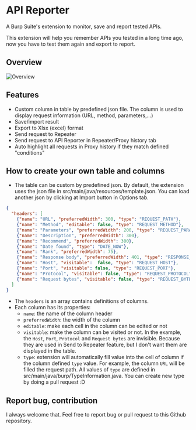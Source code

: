 # API Reporter

A Burp Suite's extension to monitor, save and report tested APIs.

This extension will help you remember APIs you tested in a long time ago, now you have to test them again and export to report.

## Overview

![Overview](images/overview.gif)

## Features

- Custom column in table by predefined json file. The column is used to display request information (URL, method, parameters,...)
- Save/import result
- Export to Xlsx (excel) format
- Send request to Repeater
- Send request to API Reporter in Repeater/Proxy history tab
- Auto highlight all requests in Proxy history if they match defined "conditions"

## How to create your own table and columns
- The table can be custom by predefined json. By default, the extension uses the json file in src/main/java/resources/template.json. You can load another json by clicking at Import button in Options tab.
```json
{
  "headers": [
    {"name": "URL", "preferredWidth": 300, "type": "REQUEST_PATH"},
    {"name": "Method", "editable": false, "type": "REQUEST_METHOD"},
    {"name": "Parameters", "preferredWidth": 200, "type": "REQUEST_PARAMS"},
    {"name": "Description", "preferredWidth": 300},
    {"name": "Recommend", "preferredWidth": 300},
    {"name": "Date found", "type": "DATE_NOW"},
    {"name": "Rank", "preferredWidth": 75},
    {"name": "Response body", "preferredWidth": 401, "type": "RESPONSE_BODY"},
    {"name": "Host", "visitable":  false, "type": "REQUEST_HOST"},
    {"name": "Port", "visitable": false, "type": "REQUEST_PORT"},
    {"name": "Protocol", "visitable": false, "type": "REQUEST_PROTOCOL"},
    {"name": "Request bytes", "visitable": false, "type": "REQUEST_BYTES"}
  ]
}
```

- The `headers` is an array contains definitions of columns.
- Each column has its properties:
  - `name`: the name of the column header
  - `preferredWidth`: the width of the column
  - `editable`: make each cell in the column can be edited or not
  - `visitable`: make the column can be visited or not. In the example, the `Host`, `Port`, `Protocol` and `Request bytes` are invisible. Because they are used in Send to Repeater feature, but I don't want them are displayed in the table.
  - `type`: extension will automatically fill value into the cell of column if the column defined `type` value. For example, the column `URL` will be filled the request path. All values of `type` are defined in src/main/java/burp/TypeInformation.java. You can create new type by doing a pull request :D 
  
 ## Report bug, contribution

I always welcome that. Feel free to report bug or pull request to this Github repository.
